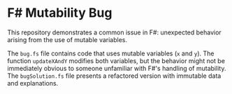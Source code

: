 # F# Mutability Bug
This repository demonstrates a common issue in F#: unexpected behavior arising from the use of mutable variables.

The `bug.fs` file contains code that uses mutable variables (`x` and `y`).  The function `updateXAndY` modifies both variables, but the behavior might not be immediately obvious to someone unfamiliar with F#'s handling of mutability. The `bugSolution.fs` file presents a refactored version with immutable data and explanations.